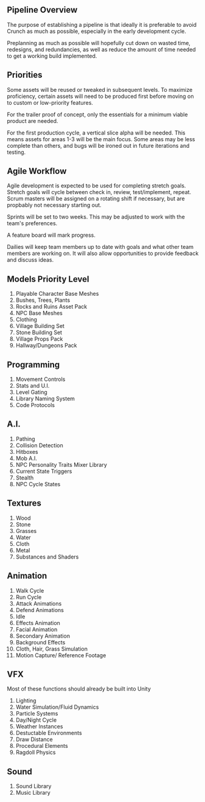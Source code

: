 ## Pipeline Overview

The purpose of establishing a pipeline is that ideally it is preferable to avoid Crunch as much as possible, especially in the early development cycle.

Preplanning as much as possible will hopefully cut down on wasted time, redesigns, and redundancies, as well as reduce the amount of time needed to get a working build implemented.

## Priorities

Some assets will be reused or tweaked in subsequent levels.  To maximize proficiency, certain assets will need to be produced first before moving on to custom or low-priority features.

For the trailer proof of concept, only the essentials for a minimum viable product are needed.

For the first production cycle, a vertical slice alpha will be needed. This means assets for areas 1-3 will be the main focus.  Some areas may be less complete than others, and bugs will be ironed out in future iterations and testing.

## Agile Workflow

Agile development is expected to be used for completing stretch goals.  Stretch goals will cycle between check in, review, test/implement, repeat.  Scrum masters will be assigned on a rotating shift if necessary, but are propbably not necessary starting out.

Sprints will be set to two weeks.  This may be adjusted to work with the team's preferences.

A feature board will mark progress.

Dailies will keep team members up to date with goals and what other team members are working on.  It will also allow opportunities to provide feedback and discuss ideas.

## Models Priority Level
1. Playable Character Base Meshes
2. Bushes, Trees, Plants
3. Rocks and Ruins Asset Pack
4. NPC Base Meshes
5. Clothing 
6. Village Building Set
7. Stone Building Set
8. Village Props Pack
7. Hallway/Dungeons Pack

## Programming
1. Movement Controls
2. Stats and U.I.
3. Level Gating
4. Library Naming System
5. Code Protocols

## A.I.
1. Pathing 
2. Collision Detection
3. Hitboxes
4. Mob A.I.
5. NPC Personality Traits Mixer Library
6. Current State Triggers
7. Stealth
8. NPC Cycle States

## Textures
1. Wood 
2. Stone
3. Grasses
4. Water
5. Cloth
6. Metal
7. Substances and Shaders

## Animation
1. Walk Cycle
2. Run Cycle
3. Attack Animations
4. Defend Animations
5. Idle
6. Effects Animation
7. Facial Animation
8. Secondary Animation
9. Background Effects
10. Cloth, Hair, Grass Simulation
11. Motion Capture/ Reference Footage

## VFX
Most of these functions should already be built into Unity
1. Lighting
2. Water Simulation/Fluid Dynamics
3. Particle Systems
4. Day/Night Cycle
5. Weather Instances
6. Destuctable Environments
7. Draw Distance
8. Procedural Elements
9. Ragdoll Physics

## Sound
1. Sound Library
2. Music Library
